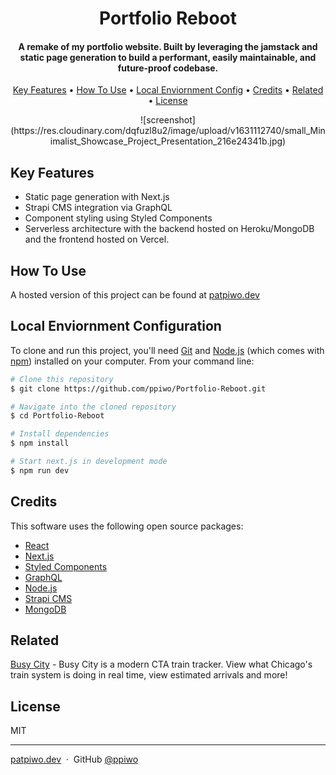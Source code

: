 <h1 align="center">
  <a href="https://patpiwo.dev" alt="Portfolio Reboot" width="75"></a>
  Portfolio Reboot
  <br>
</h1>

<h4 align="center">A remake of my portfolio website. Built by leveraging the jamstack and static page generation to build a performant, easily maintainable, and future-proof codebase.</h4>

<p align="center">
  <a href="#key-features">Key Features</a> •
  <a href="#how-to-use">How To Use</a> •
  <a href="#local-env">Local Enviornment Config</a> •
  <a href="#credits">Credits</a> •
  <a href="#related">Related</a> •
  <a href="#license">License</a>
</p>

<p align="center">
![screenshot](https://res.cloudinary.com/dqfuzl8u2/image/upload/v1631112740/small_Minimalist_Showcase_Project_Presentation_216e24341b.jpg)
</p>

## Key Features

- Static page generation with Next.js
- Strapi CMS integration via GraphQL
- Component styling using Styled Components
- Serverless architecture with the backend hosted on Heroku/MongoDB and the frontend hosted on Vercel.

## How To Use

A hosted version of this project can be found at <a href="https://patpiwo.dev" target="_blank">patpiwo.dev</a>

## Local Enviornment Configuration

To clone and run this project, you'll need [Git](https://git-scm.com) and [Node.js](https://nodejs.org/en/download/) (which comes with [npm](http://npmjs.com)) installed on your computer. From your command line:

```bash
# Clone this repository
$ git clone https://github.com/ppiwo/Portfolio-Reboot.git

# Navigate into the cloned repository
$ cd Portfolio-Reboot

# Install dependencies
$ npm install

# Start next.js in development mode
$ npm run dev

```

## Credits

This software uses the following open source packages:

- [React](https://reactjs.org)
- [Next.js](https://nextjs.org)
- [Styled Components](https://styled-components.com)
- [GraphQL](https://graphql.org)
- [Node.js](https://nodejs.org)
- [Strapi CMS](https://strapi.io)
- [MongoDB](https://www.mongodb.com)

## Related

[Busy City](https://github.com/ppiwo/BusyCity) - Busy City is a modern CTA train tracker. View what Chicago's train system is doing in real time, view estimated arrivals and more!

## License

MIT

---

[patpiwo.dev](https://www.patpiwo.dev/) &nbsp;&middot;&nbsp;
GitHub [@ppiwo](https://github.com/ppiwo)

